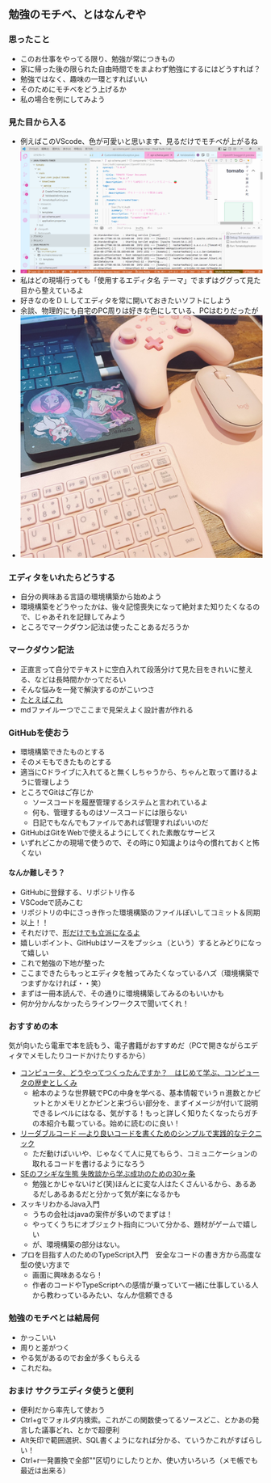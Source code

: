 ## 勉強のモチベ、とはなんぞや

### 思ったこと

- このお仕事をやってる限り、勉強が常につきもの
- 家に帰った後の限られた自由時間でをまよわず勉強にするにはどうすれば？
- 勉強ではなく、趣味の一環とすればいい
- そのためにモチベをどう上げるか
- 私の場合を例にしてみよう

### 見た目から入る

- 例えばこのVScode、色が可愛いと思います、見るだけでモチベが上がるね
- ![alt text](/image/2024082702.png)
- 私はどの現場行っても「使用するエディタ名 テーマ」でまずはググって見た目から整えているよ
- 好きなのをＤＬしてエディタを常に開いておきたいソフトにしよう
- 余談、物理的にも自宅のPC周りは好きな色にしている、PCはむりだったが
- ![alt text](/image/2024082701.png)

### エディタをいれたらどうする

- 自分の興味ある言語の環境構築から始めよう
- 環境構築をどうやったかは、後々記憶喪失になって絶対また知りたくなるので、じゃあそれを記録してみよう
- ところでマークダウン記法は使ったことあるだろうか

### マークダウン記法

- 正直言って自分でテキストに空白入れて段落分けて見た目をきれいに整える、などは長時間かかってだるい
- そんな悩みを一発で解決するのがこいつさ
- [たとえばこれ](https://github.com/mizunomu1v1/java-tomato-timer/blob/main/tomato/doc/01_%E3%82%BF%E3%82%A4%E3%83%9E%E3%83%BC%E9%96%8B%E5%A7%8BAPI.md)
- mdファイル一つでここまで見栄えよく設計書が作れる

### GitHubを使おう

- 環境構築できたものとする
- そのメモもできたものとする
- 適当にCドライブに入れてると無くしちゃうから、ちゃんと取って置けるように管理しよう
- ところでGitはご存じか
  - ソースコードを履歴管理するシステムと言われているよ
  - 何も、管理するものはソースコードには限らない
  - 日記でもなんでもファイルであれば管理すればいいのだ
- GitHubはGitをWebで使えるようにしてくれた素敵なサービス
- いずれどこかの現場で使うので、その時に０知識よりは今の慣れておくと怖くない

#### なんか難しそう？

- GitHubに登録する、リポジトリ作る
- VSCodeで読みこむ
- リポジトリの中にさっき作った環境構築のファイルぽいしてコミット＆同期
- 以上！！
- それだけで、[形だけでも立派になるよ](https://github.com/mizunomu1v1/mizunomu1v1/blob/main/2023/%E5%8B%89%E5%BC%B7/%E5%88%9D%E6%9C%9F%E6%A7%8B%E7%AF%89/SpringBoot%E3%81%A7%E3%83%97%E3%83%AD%E3%82%B8%E3%82%A7%E3%82%AF%E3%83%88%E4%BD%9C%E6%88%90.md)
- 嬉しいポイント、GitHubはソースをプッシュ（という）するとみどりになって嬉しい
- これで勉強の下地が整った
- ここまできたらもっとエディタを触ってみたくなっているハズ（環境構築でつまずかなければ・・笑）
- まずは一冊本読んで、その通りに環境構築してみるのもいいかも
- 何か分かんなかったらラインワークスで聞いてくれ！
   

### おすすめの本
気が向いたら電車で本を読もう、電子書籍がおすすめだ（PCで開きながらエディタでメモしたりコードかけたりするから）
  - [コンピュータ、どうやってつくったんですか？　はじめて学ぶ、コンピュータの歴史としくみ](https://www.amazon.co.jp/%E3%82%B3%E3%83%B3%E3%83%94%E3%83%A5%E3%83%BC%E3%82%BF%E3%80%81%E3%81%A9%E3%81%86%E3%82%84%E3%81%A3%E3%81%A6%E3%81%A4%E3%81%8F%E3%81%A3%E3%81%9F%E3%82%93%E3%81%A7%E3%81%99%E3%81%8B-%E3%81%AF%E3%81%98%E3%82%81%E3%81%A6%E5%AD%A6%E3%81%B6%E3%80%81%E3%82%B3%E3%83%B3%E3%83%94%E3%83%A5%E3%83%BC%E3%82%BF%E3%81%AE%E6%AD%B4%E5%8F%B2%E3%81%A8%E3%81%97%E3%81%8F%E3%81%BF-%E5%B7%9D%E6%B7%BB-%E6%84%9B/dp/4487811899)
    - 絵本のような世界観でPCの中身を学べる、基本情報でいうｎ進数とかビットとかメモリとかピンと来づらい部分を、まずイメージが付いて説明できるレベルにはなる、気がする！もっと詳しく知りたくなったらガチの本紹介も載っている。始めに読むのに良い！ 
  - [リーダブルコード ―より良いコードを書くためのシンプルで実践的なテクニック](https://www.amazon.co.jp/%E3%83%AA%E3%83%BC%E3%83%80%E3%83%96%E3%83%AB%E3%82%B3%E3%83%BC%E3%83%89-%E2%80%95%E3%82%88%E3%82%8A%E8%89%AF%E3%81%84%E3%82%B3%E3%83%BC%E3%83%89%E3%82%92%E6%9B%B8%E3%81%8F%E3%81%9F%E3%82%81%E3%81%AE%E3%82%B7%E3%83%B3%E3%83%97%E3%83%AB%E3%81%A7%E5%AE%9F%E8%B7%B5%E7%9A%84%E3%81%AA%E3%83%86%E3%82%AF%E3%83%8B%E3%83%83%E3%82%AF-Theory-practice-Boswell/dp/4873115655)
    - ただ動けばいいや、じゃなくて人に見てもらう、コミュニケーションの取れるコードを書けるようになろう
  - [SEのフシギな生態 失敗談から学ぶ成功のための30ヶ条](https://gihyo.jp/book/2003/4-7741-1720-X)
    - 勉強とかじゃないけど(笑)ほんとに変な人はたくさんいるから、あるあるだしあるあるだと分かって気が楽になるかも   
  - スッキリわかるJava入門
    - うちの会社はjavaの案件が多いのでまずは！ 
    - やってくうちにオブジェクト指向について分かる、題材がゲームで嬉しい
    - が、環境構築の部分はない。
  - プロを目指す人のためのTypeScript入門　安全なコードの書き方から高度な型の使い方まで 
    - 画面に興味あるなら！ 
    - 作者のコードやTypeScriptへの感情が乗っていて一緒に仕事している人から教わっているみたい、なんか信頼できる

### 勉強のモチベとは結局何

- かっこいい
- 周りと差がつく
- やる気があるのでお金が多くもらえる
- これだね。

### おまけ サクラエディタ使うと便利

- 便利だから率先して使おう
- Ctrl+gでフォルダ内検索。これがこの関数使ってるソースどこ、とかあの発言した議事どれ、とかで超便利
- Alt矢印で範囲選択、SQL書くようになれば分かる、ていうかこれがすばらしい！
- Ctrl+r一発置換で全部""区切りにしたりとか、使い方いろいろ（メモ帳でも最近は出来る）
